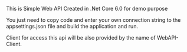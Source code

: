 This is Simple Web API Created in .Net Core 6.0 for demo purpose

You just need to copy code and enter your own connection string to the appsettings.json file
and build the application and run.

Client for access this api will be also provided by the name of WebAPI-Client.
